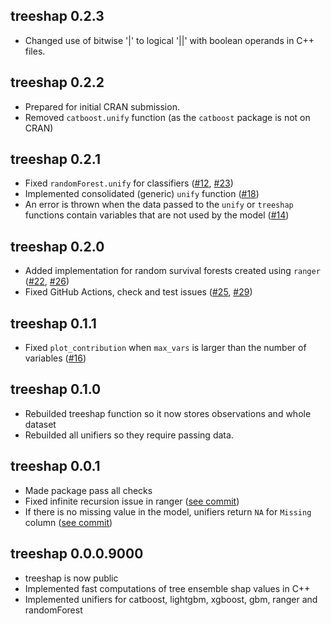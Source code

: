 treeshap 0.2.3
----------------------------------------------------------------
* Changed use of bitwise '|' to logical '||' with boolean operands in C++ files. 

treeshap 0.2.2
----------------------------------------------------------------
* Prepared for initial CRAN submission.
* Removed `catboost.unify` function (as the `catboost` package is not on CRAN)

treeshap 0.2.1
----------------------------------------------------------------
* Fixed `randomForest.unify` for classifiers ([#12](https://github.com/ModelOriented/treeshap/issues/12), [#23](https://github.com/ModelOriented/treeshap/issues/23))
* Implemented consolidated (generic) `unify` function ([#18](https://github.com/ModelOriented/treeshap/issues/18))
* An error is thrown when the data passed to the `unify` or `treeshap` functions contain variables that are not used by the model ([#14](https://github.com/ModelOriented/treeshap/issues/14))

treeshap 0.2.0
----------------------------------------------------------------
* Added implementation for random survival forests created using `ranger` ([#22](https://github.com/ModelOriented/treeshap/pull/22), [#26](https://github.com/ModelOriented/treeshap/pull/26))
* Fixed GitHub Actions, check and test issues ([#25](https://github.com/ModelOriented/treeshap/pull/25), [#29](https://github.com/ModelOriented/treeshap/pull/29)) 

treeshap 0.1.1
----------------------------------------------------------------
* Fixed `plot_contribution` when `max_vars` is larger than the number of variables ([#16](https://github.com/ModelOriented/treeshap/issues/16))

treeshap 0.1.0
----------------------------------------------------------------
* Rebuilded treeshap function so it now stores observations and whole dataset
* Rebuilded all unifiers so they require passing data.

treeshap 0.0.1
----------------------------------------------------------------
* Made package pass all checks
* Fixed infinite recursion issue in ranger  ([see commit](https://github.com/ModelOriented/treeshap/commit/eff70d8095932128151fb4c015fd61b89635aa9e))
* If there is no missing value in the model, unifiers return `NA` for `Missing` column ([see commit](https://github.com/ModelOriented/treeshap/commit/eff70d8095932128151fb4c015fd61b89635aa9e))

treeshap 0.0.0.9000
----------------------------------------------------------------
* treeshap is now public
* Implemented fast computations of tree ensemble shap values in C++
* Implemented unifiers for catboost, lightgbm, xgboost, gbm, ranger and randomForest




